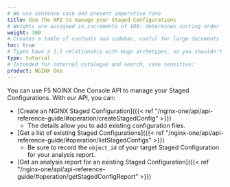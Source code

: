 ```yaml
---
# We use sentence case and present imperative tone
title: Use the API to manage your Staged Configurations
# Weights are assigned in increments of 100: determines sorting order
weight: 300
# Creates a table of contents and sidebar, useful for large documents
toc: true
# Types have a 1:1 relationship with Hugo archetypes, so you shouldn't need to change this
type: tutorial
# Intended for internal catalogue and search, case sensitive:
product: NGINX One
---
```


You can use F5 NGINX One Console API to manage your Staged Configurations. With our API, you can:

- [Create an NGINX Staged Configuration]({{< ref "/nginx-one/api/api-reference-guide/#operation/createStagedConfig" >}})
  - The details allow you to add existing configuration files.
- [Get a list of existing Staged Configurations]({{< ref "/nginx-one/api/api-reference-guide/#operation/listStagedConfigs" >}})
  - Be sure to record the `object_id` of your target Staged Configuration for your analysis report.
- [Get an analysis report for an existing Staged Configuration]({{< ref "/nginx-one/api/api-reference-guide/#operation/getStagedConfigReport" >}})
